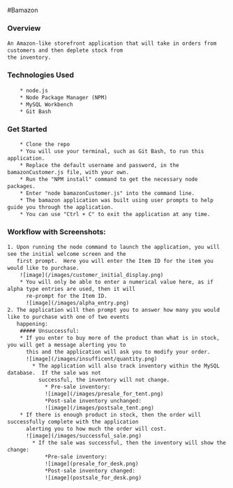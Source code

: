 #Bamazon
### Overview
```
An Amazon-like storefront application that will take in orders from customers and then deplete stock from 
the inventory.
```
### Technologies Used
```
    * node.js
    * Node Package Manager (NPM)
    * MySQL Workbench
    * Git Bash
```
### Get Started
```
    * Clone the repo
    * You will use your terminal, such as Git Bash, to run this application.
    * Replace the default username and password, in the bamazonCustomer.js file, with your own.
    * Run the "NPM install" command to get the necessary node packages.
    * Enter "node bamazonCustomer.js" into the command line.
    * The bamazon application was built using user prompts to help guide you through the application.
    * You can use "Ctrl + C" to exit the application at any time.
```

### Workflow with Screenshots:

    1. Upon running the node command to launch the application, you will see the initial welcome screen and the 
       first prompt.  Here you will enter the Item ID for the item you would like to purchase.
        ![image](/images/customer_initial_display.png)
        * You will only be able to enter a numerical value here, as if alpha type entries are used, then it will 
          re-prompt for the Item ID.
          ![image](/images/alpha_entry.png)
    2. The application will then prompt you to answer how many you would like to purchase with one of two events 
       happening:
        ##### Unsuccessful:
        * If you enter to buy more of the product than what is in stock, you will get a message alerting you to 
          this and the application will ask you to modify your order.
          ![image](/images/insufficent/quantity.png)
            * The application will also track inventory within the MySQL database.  If the sale was not 
              successful, the inventory will not change.
                * Pre-sale inventory:
                ![image](/images/presale_for_tent.png)
                *Post-sale inventory unchanged:
                ![image](/images/postsale_tent.png)
        * If there is enough product in stock, then the order will successfully complete with the application 
          alerting you to how much the order will cost.
          ![image](/images/successful_sale.png)
            * If the sale was successful, then the inventory will show the change:
                *Pre-sale inventory:
                ![image](presale_for_desk.png)
                *Post-sale inventory changed:
                ![image](postsale_for_desk.png)

